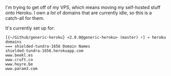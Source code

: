 I'm trying to get off of my VPS, which means moving my self-hosted stuff onto Heroku. I own a _lot_ of domains that are currently idle, so this is a catch-all for them.

It's currently set up for:

```
[{~/Github/generic-heroku} <2.0.0@generic-heroku> (master) ⚡] ➔ heroku domains
=== shielded-tundra-1656 Domain Names
shielded-tundra-1656.herokuapp.com
www.beekl.es
www.cruft.co
www.heyre.be
www.param3.com
```